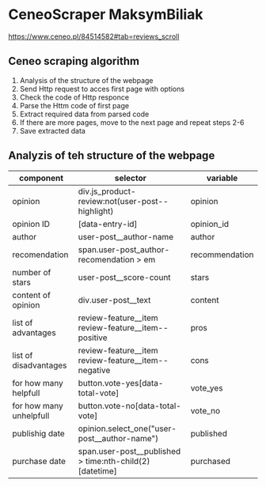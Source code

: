# CeneoScraper MaksymBiliak
https://www.ceneo.pl/84514582#tab=reviews_scroll
## Ceneo scraping algorithm
1. Analysis  of the structure of the webpage
2. Send Http request to acces first page with options
3. Check the code of Http responce
4. Parse the Httm code of first page
5. Extract required data from parsed code
6. If there are more pages, move to the next page and repeat steps 2-6
7. Save extracted data

## Analyzis of teh structure of the webpage
|component|selector|variable|
|---------|--------|--------|
|opinion| div.js_product-review:not(user-post--highlight)|opinion |
|opinion ID |[data-entry-id] |opinion_id |
|author |user-post__author-name| author|
|recomendation |span.user-post_author-recomendation > em|recommendation |
|number of stars |user-post__score-count |stars |
|content of opinion |div.user-post__text |content |
|list of advantages |review-feature__item review-feature__item--positive |pros |
|list of disadvantages |review-feature__item review-feature__item--negative |cons |
|for how many helpfull |button.vote-yes[data-total-vote] |vote_yes |
|for how many unhelpfull  |button.vote-no[data-total-vote]  |vote_no |
|publishig date |opinion.select_one("user-post__author-name")|published |
|purchase date |span.user-post__published > time:nth-child(2)[datetime] |purchased |